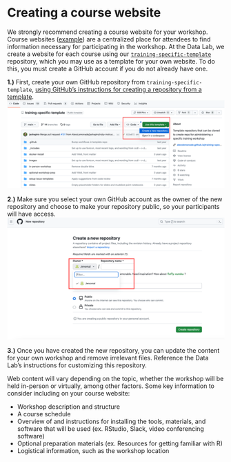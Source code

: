 # Creating a course website

We strongly recommend creating a course website for your workshop. 
Course websites ([example](https://alexslemonade.github.io/2023-june-training/)) are a centralized place for attendees to find information necessary for participating in the workshop. 
At the Data Lab, we create a website for each course using our [`training-specific-template`](https://github.com/AlexsLemonade/training-specific-template) repository, which you may use as a template for your own website.
To do this, you must create a GitHub account if you do not already have one. 

**1.)** First, create your own GitHub repository from `training-specific-template`, [using GitHub’s instructions for creating a repository from a template](https://docs.github.com/en/repositories/creating-and-managing-repositories/creating-a-repository-from-a-template#creating-a-repository-from-a-template). 
<img src="screenshots/training-specific-new-repo.png" width=800>

**2.)** Make sure you select your own GitHub account as the owner of the new repository and choose to make your repository public, so your participants will have access. 
<img src="screenshots/training-specific-new-repo-owner-1.png" width=800>

**3.)** Once you have created the new repository, you can update the content for your own workshop and remove irrelevant files. Reference the Data Lab’s instructions for customizing this repository.

Web content will vary depending on the topic, whether the workshop will be held in-person or virtually, among other factors. 
Some key information to consider including on your course website:

* Workshop description and structure
* A course schedule
* Overview of and instructions for installing the tools, materials, and software that will be used (ex. RStudio, Slack, video conferencing software) 
* Optional preparation materials (ex. Resources for getting familiar with R)
* Logistical information, such as the workshop location 
